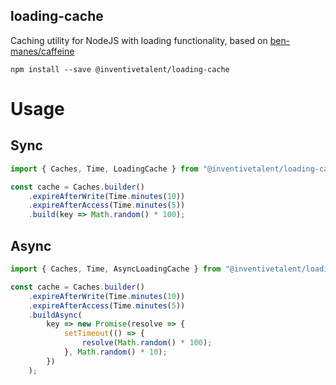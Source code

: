 ## loading-cache
Caching utility for NodeJS with loading functionality, based on [ben-manes/caffeine](https://github.com/ben-manes/caffeine)

```
npm install --save @inventivetalent/loading-cache
```

# Usage

## Sync
```typescript
import { Caches, Time, LoadingCache } from "@inventivetalent/loading-cache";

const cache = Caches.builder()
    .expireAfterWrite(Time.minutes(10))
    .expireAfterAccess(Time.minutes(5))
    .build(key => Math.random() * 100);
```

## Async
```typescript
import { Caches, Time, AsyncLoadingCache } from "@inventivetalent/loading-cache";

const cache = Caches.builder()
    .expireAfterWrite(Time.minutes(10))
    .expireAfterAccess(Time.minutes(5))
    .buildAsync(
        key => new Promise(resolve => {
            setTimeout(() => {
                resolve(Math.random() * 100);
            }, Math.random() * 10);
        })
    );
```
